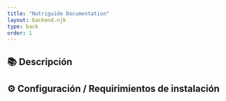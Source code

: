 ```yaml
---
title: "Nutriguide Documentation"
layout: backend.njk
type: back
order: 1
---
```

## 📚 Descripción

## ⚙ Configuración / Requirimientos de instalación
